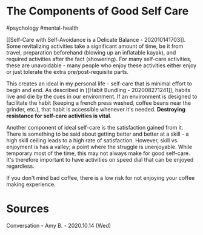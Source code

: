 # The Components of Good Self Care
#psychology #mental-health 

[[Self-Care with Self-Avoidance is a Delicate Balance - 202010141703]]. Some revitalizing activities take a significant amount of time, be it from travel, preparation beforehand (blowing up an inflatable kayak), and required activities after the fact (showering). For many self-care activities, these are unavoidable - many people who enjoy these activities either enjoy or just tolerate the extra pre/post-requisite parts.

This creates an ideal in my personal life - self-care that is minimal effort to begin and end. As described in [[Habit Bundling - 202008271241]], habits live and die by the cues in our environment. If an environment is designed to facilitate the habit (keeping a french press washed, coffee beans near the grinder, etc.), that habit is accessible whenever it's needed. **Destroying resistance for self-care activities is vital**.  

Another component of ideal self-care is the satisfaction gained from it. There is something to be said about getting better and better at a skill - a high skill ceiling leads to a high rate of satisfaction. However, skill vs. enjoyment is has a valley; a point where the struggle is unenjoyable. While temporary most of the time, this may not always make for good self-care. It's therefore important to have activities on speed dial that can be enjoyed regardless. 

If you don't mind bad coffee, there is a low risk for not enjoying your coffee making experience. 


# Sources
Conversation - Amy B. - 2020.10.14 (Wed)